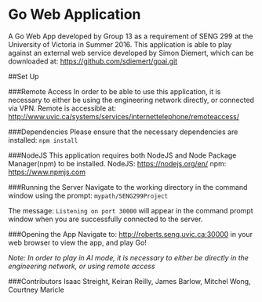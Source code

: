 # Go Web Application

A Go Web App developed by Group 13 as a requirement of SENG 299 at the University of Victoria in Summer 2016.
This application is able to play against an external web service developed by Simon Diemert, which can be downloaded at: https://github.com/sdiemert/goai.git

##Set Up 

###Remote Access
In order to be able to use this application, it is necessary to either be using the engineering network directly, or connected via VPN. 
Remote is accessible at: http://www.uvic.ca/systems/services/internettelephone/remoteaccess/

###Dependencies
Please ensure that the necessary dependencies are installed: 
``npm install``


###NodeJS 
This application requires both NodeJS and Node Package Manager(npm) to be installed. 
NodeJS: https://nodejs.org/en/
npm: https://www.npmjs.com

###Running the Server
Navigate to the working directory in the command window using the prompt: 
``mypath/SENG299Project``

The message: ``Listening on port 30000`` will appear in the command prompt window when you are successfully connected to the server.

###Opening the App
Navigate to: http://roberts.seng.uvic.ca:30000 in your web browser to view the app, and play Go!

*Note: In order to play in AI mode, it is necessary to either be directly in the engineering network, or using remote access*

###Contributors 
Isaac Streight, Keiran Reilly, James Barlow, Mitchel Wong, Courtney Maricle




